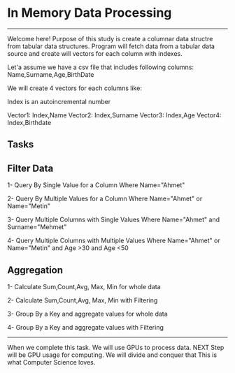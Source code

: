 
# In Memory Data Processing
-----------------------------------------------------------------------------------------------------------------

Welcome here! Purpose of this study is create a columnar data structre from tabular data structures. Program will
fetch data from a tabular data source and create will vectors for each column with indexes.

Let'a assume we have a csv file that includes following columns: Name,Surname,Age,BirthDate

We will create 4 vectors for each columns like:

Index is an autoincremental number

Vector1: Index,Name
Vector2: Index,Surname
Vector3: Index,Age
Vector4: Index,Birthdate

Tasks
-----------------------------------------------------------------------------------------------------------------
Filter Data
----------------------------------------------------

1- Query By Single Value for a Column               Where Name="Ahmet"

2- Query By Multiple Values for a Column            Where Name="Ahmet" or Name="Metin"

3- Query Multiple Columns with Single Values        Where Name="Ahmet" and Surname="Mehmet"

4- Query Multiple Columns with Multiple Values      Where Name="Ahmet" or Name="Metin" and Age >30 and Age <50


Aggregation
----------------------------------------------------
1- Calculate  Sum,Count,Avg, Max, Min for whole data

2- Calculate  Sum,Count,Avg, Max, Min with Filtering

3- Group By a Key and aggregate values for whole data

4- Group By a Key and aggregate values with Filtering

-----------------------------------------------------------------------------------------------------------------
When we complete this task. We will use GPUs to process data. 
NEXT Step will be GPU usage for computing. We will divide and conquer that This is what Computer Science loves.
